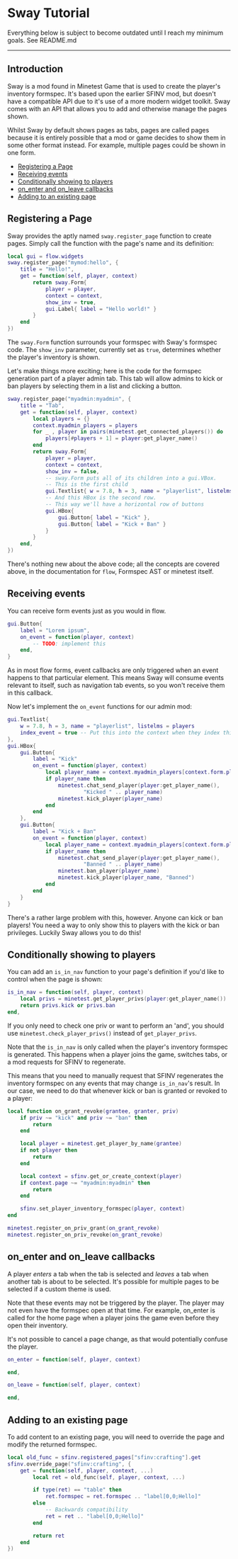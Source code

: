 # Sway Tutorial

Everything below is subject to become outdated until I reach my minimum goals. See README.md

---

## Introduction
<!-- TODO omit in toc -->

Sway is a mod found in Minetest Game that is used to create the player's
inventory formspec. It's based upon the earlier SFINV mod, but doesn't have a
compatible API due to it's use of a more modern widget toolkit. Sway comes with
an API that allows you to add and otherwise manage the pages shown.

Whilst Sway by default shows pages as tabs, pages are called pages because it
is entirely possible that a mod or game decides to show them in some other
format instead. For example, multiple pages could be shown in one form.

- [Registering a Page](#registering-a-page)
- [Receiving events](#receiving-events)
- [Conditionally showing to players](#conditionally-showing-to-players)
- [on_enter and on_leave callbacks](#onenter-and-onleave-callbacks)
- [Adding to an existing page](#adding-to-an-existing-page)

## Registering a Page

Sway provides the aptly named `sway.register_page` function to create pages.
Simply call the function with the page's name and its definition:

```lua
local gui = flow.widgets
sway.register_page("mymod:hello", {
    title = "Hello!",
    get = function(self, player, context)
        return sway.Form{
            player = player,
            context = context,
			show_inv = true,
            gui.Label{ label = "Hello world!" }
        }
    end
})
```

The `sway.Form` function surrounds your formspec with Sway's formspec code.
The `show_inv` parameter, currently set as `true`, determines whether the
player's inventory is shown.

Let's make things more exciting; here is the code for the formspec generation
part of a player admin tab. This tab will allow admins to kick or ban players by
selecting them in a list and clicking a button.

```lua
sway.register_page("myadmin:myadmin", {
    title = "Tab",
    get = function(self, player, context)
        local players = {}
        context.myadmin_players = players
        for _ , player in pairs(minetest.get_connected_players()) do
            players[#players + 1] = player:get_player_name()
        end
        return sway.Form{
            player = player,
            context = context,
            show_inv = false,
            -- sway.Form puts all of its children into a gui.VBox.
            -- This is the first child
            gui.Textlist{ w = 7.8, h = 3, name = "playerlist", listelms = players },
            -- And this HBox is the second row.
            -- This way we'll have a horizontal row of buttons
            gui.HBox{
                gui.Button{ label = "Kick" },
                gui.Button{ label = "Kick + Ban" }
            }
        }
    end,
})
```

There's nothing new about the above code; all the concepts are
covered above, in the documentation for `flow`, Formspec AST or minetest
itself.

## Receiving events

You can receive form events just as you would in flow.

```lua
gui.Button{
    label = "Lorem ipsum",
    on_event = function(player, context)
        -- TODO: implement this
    end,
}
```

As in most flow forms, event callbacks are only triggered when an event happens
to that particular element. This means Sway will consume events relevant to
itself, such as navigation tab events, so you won't receive them in this
callback.

Now let's implement the `on_event` functions for our admin mod:

```lua
gui.Textlist{
    w = 7.8, h = 3, name = "playerlist", listelms = players
    index_event = true -- Put this into the context when they index things
},
gui.HBox{
    gui.Button{
        label = "Kick"
        on_event = function(player, context)
            local player_name = context.myadmin_players[context.form.playerlist]
            if player_name then
                minetest.chat_send_player(player:get_player_name(),
                        "Kicked " .. player_name)
                minetest.kick_player(player_name)
            end
        end
    },
    gui.Button{
        label = "Kick + Ban"
        on_event = function(player, context)
            local player_name = context.myadmin_players[context.form.playerlist]
            if player_name then
                minetest.chat_send_player(player:get_player_name(),
                        "Banned " .. player_name)
                minetest.ban_player(player_name)
                minetest.kick_player(player_name, "Banned")
            end
        end
    }
}
```

There's a rather large problem with this, however. Anyone can kick or ban players! You
need a way to only show this to players with the kick or ban privileges.
Luckily Sway allows you to do this!

## Conditionally showing to players

You can add an `is_in_nav` function to your page's definition if you'd like to
control when the page is shown:

```lua
is_in_nav = function(self, player, context)
    local privs = minetest.get_player_privs(player:get_player_name())
    return privs.kick or privs.ban
end,
```

If you only need to check one priv or want to perform an 'and', you should use
`minetest.check_player_privs()` instead of `get_player_privs`.

Note that the `is_in_nav` is only called when the player's inventory formspec is
generated. This happens when a player joins the game, switches tabs, or a mod
requests for SFINV to regenerate.

This means that you need to manually request that SFINV regenerates the inventory
formspec on any events that may change `is_in_nav`'s result. In our case,
we need to do that whenever kick or ban is granted or revoked to a player:

```lua
local function on_grant_revoke(grantee, granter, priv)
    if priv ~= "kick" and priv ~= "ban" then
        return
    end

    local player = minetest.get_player_by_name(grantee)
    if not player then
        return
    end

    local context = sfinv.get_or_create_context(player)
    if context.page ~= "myadmin:myadmin" then
        return
    end

    sfinv.set_player_inventory_formspec(player, context)
end

minetest.register_on_priv_grant(on_grant_revoke)
minetest.register_on_priv_revoke(on_grant_revoke)
```

## on_enter and on_leave callbacks

A player *enters* a tab when the tab is selected and *leaves* a
tab when another tab is about to be selected.
It's possible for multiple pages to be selected if a custom theme is
used.

Note that these events may not be triggered by the player.
The player may not even have the formspec open at that time.
For example, on_enter is called for the home page when a player
joins the game even before they open their inventory.

It's not possible to cancel a page change, as that would potentially
confuse the player.

```lua
on_enter = function(self, player, context)

end,

on_leave = function(self, player, context)

end,
```

## Adding to an existing page

To add content to an existing page, you will need to override the page
and modify the returned formspec.

```lua
local old_func = sfinv.registered_pages["sfinv:crafting"].get
sfinv.override_page("sfinv:crafting", {
    get = function(self, player, context, ...)
        local ret = old_func(self, player, context, ...)

        if type(ret) == "table" then
            ret.formspec = ret.formspec .. "label[0,0;Hello]"
        else
            -- Backwards compatibility
            ret = ret .. "label[0,0;Hello]"
        end

        return ret
    end
})
```

